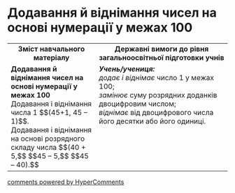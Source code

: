 <div id="hypercomments_widget" class="js-hypercomments-widget invisible"></div>

# Додавання й віднімання чисел на основі нумерації у межах 100
<table>
  <tr>
    <td width="40%" align="center"><b>Зміст навчального матеріалу<b></td>
    <td width="60%" align="center"><b>Державні вимоги до рівня загальноосвітньої підготовки учнів</b></td>
  </tr>
  <tr>
    <td width="40%" style="vertical-align:top !important;"><b>Додавання й віднімання чисел на основі нумерації у межах 100</b><br>
Додавання і віднімання числа 1 $$(45+1, 45 – 1)$$.<br>
Додавання і віднімання на основі розрядного складу числа $$(40 + 5,$$ $$45 – 5,$$ $$45 – 40).$$<br></td>
    <td width="60%" style="vertical-align:top !important;"><i><b>Учень/учениця:</b></i><br>
<i>додає і віднімає</i> число 1 у межах 100; <br>
<i>замінює</i> суму розрядних доданків двоцифровим числом; <br>
<i>віднімає</i> від двоцифрового числа його десятки або його одиниці.<br></td>
  </tr>
</table>

<div class="js-hypercomments-container">
    <a href="http://hypercomments.com" class="hc-link" title="comments widget">comments powered by HyperComments</a>
</div>